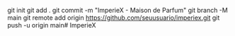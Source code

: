 git init
git add .
git commit -m "ImperieX - Maison de Parfum"
git branch -M main
git remote add origin https://github.com/seuusuario/imperiex.git
git push -u origin main# ImperieX
